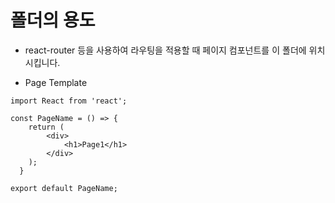 폴더의 용도
=============
- react-router 등을 사용하여 라우팅을 적용할 때 페이지 컴포넌트를 이 폴더에 위치시킵니다.

- Page Template
```
import React from 'react';

const PageName = () => {
    return (
        <div>
            <h1>Page1</h1>
        </div>
    );
  }
  
export default PageName;
  ```